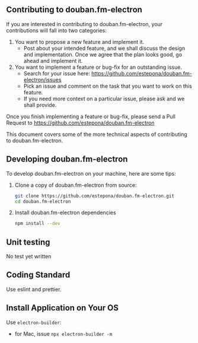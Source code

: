 ## Contributing to douban.fm-electron

If you are interested in contributing to douban.fm-electron, your contributions will fall into two categories:

1. You want to propose a new feature and implement it.
    - Post about your intended feature, and we shall discuss the design and
    implementation. Once we agree that the plan looks good, go ahead and implement it.
2. You want to implement a feature or bug-fix for an outstanding issue.
    - Search for your issue here: https://github.com/estepona/douban.fm-electron/issues
    - Pick an issue and comment on the task that you want to work on this feature.
    - If you need more context on a particular issue, please ask and we shall provide.

Once you finish implementing a feature or bug-fix, please send a Pull Request to https://github.com/estepona/douban.fm-electron

This document covers some of the more technical aspects of contributing to douban.fm-electron.

## Developing douban.fm-electron

To develop douban.fm-electron on your machine, here are some tips:

1. Clone a copy of douban.fm-electron from source:

   ```bash
   git clone https://github.com/estepona/douban.fm-electron.git
   cd douban.fm-electron
   ```

2. Install douban.fm-electron dependencies

   ```bash
   npm install --dev
   ```

## Unit testing

No test yet written

## Coding Standard

Use eslint and prettier.

## Install Application on Your OS

Use `electron-builder`:
- for Mac, issue `npx electron-builder -m`
